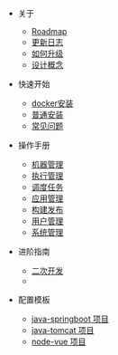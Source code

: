 * 关于
    * [Roadmap](about/roadmap.md)
    * [更新日志](about/change-log.md)
    * [如何升级](about/update.md)
    * [设计概念](about/concepts.md)

* 快速开始
    * [docker安装](quickstart/docker-install.md)
    * [普通安装](quickstart/install.md)
    * [常见问题](quickstart/faq.md)

* 操作手册
    * [机器管理](operator/machine.md)
    * [执行管理](operator/exec.md)
    * [调度任务](operator/scheduler.md)
    * [应用管理](operator/app.md)
    * [构建发布](operator/build-release.md)
    * [用户管理](operator/user.md)
    * [系统管理](operator/system.md)

* 进阶指南
    * [二次开发](advance/second-dev.md)
    *
* 配置模板
    * [java-springboot 项目](template/java-springboot-template.md)
    * [java-tomcat 项目](template/java-tomcat-template.md)
    * [node-vue 项目](template/node-vue-template.md)
